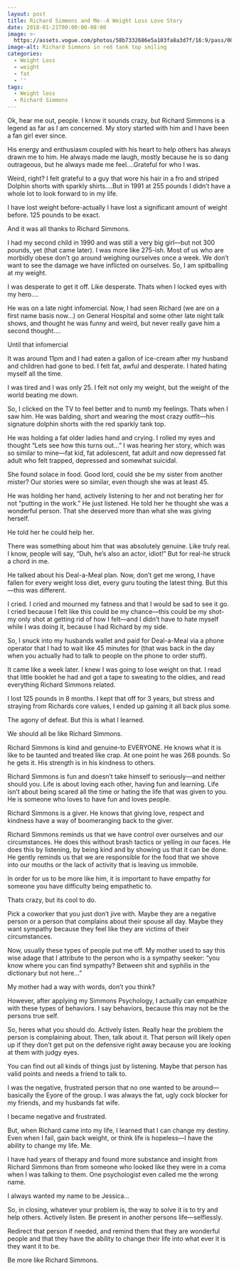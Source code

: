 ```yaml
---
layout: post
title: Richard Simmons and Me--A Weight Loss Love Story
date: 2018-01-21T00:00:00-08:00
image: >-
  https://assets.vogue.com/photos/58b7332686e5a103fa8a3d7f/16:9/pass/00-social-richard-simmons-news.jpg
image-alt: Richard Simmons in red tank top smiling
categories:
  - Weight Loss
  - weight
  - fat
  - ''
tags:
  - Weight loss
  - Richard Simmons
---
```

Ok, hear me out, people.  I know it sounds crazy, but Richard Simmons is a legend as far as I am concerned. My story started with him and I have been a fan girl ever since.



His energy and enthusiasm coupled with his heart to help others has always drawn me to him.  He always made me laugh, mostly because he is so dang outrageous, but he always made me feel….Grateful for who I was.



Weird, right?  I felt grateful to a guy that wore his hair in a fro and striped Dolphin shorts with sparkly shirts….But in 1991 at 255 pounds I didn’t have a whole lot to look forward to in my life.



I have lost weight before-actually I have lost a significant amount of weight before.  125 pounds to be exact.  



And it was all thanks to Richard Simmons.



I had my second child in 1990 and was still a very big girl—but not 300 pounds, yet (that came later).  I was more like 275-ish.  Most of us who are morbidly obese don’t go around weighing ourselves once a week.  We don’t want to see the damage we have inflicted on ourselves.  So, I am spitballing at my weight.



I was desperate to get it off.  Like desperate.  Thats when I locked eyes with my hero….



He was on a late night infomercial.  Now, I had seen Richard (we are on a first name basis now…) on General Hospital and some other late night talk shows, and thought he was funny and weird, but never really gave him a second thought….



Until that infomercial



It was around 11pm and I had eaten a gallon of ice-cream after my husband and children had gone to bed.  I felt fat, awful and desperate.  I hated hating myself all the time. 



I was tired and I was only 25. I felt not only my weight, but the weight of the world beating me down.  



So, I clicked on the TV to feel better and to numb my feelings.  Thats when I saw him.  He was balding, short and wearing the most crazy outfit—his signature dolphin shorts with the red sparkly tank top.  



He was holding a fat older ladies hand and crying.  I rolled my eyes and thought “Lets see how this turns out…” I was hearing her story, which was so similar to mine—fat kid, fat adolescent, fat adult and now depressed fat adult who felt trapped, depressed and somewhat suicidal. 



She found solace in food.  Good lord, could she be my sister from another mister?  Our stories were so similar, even though she was at least 45.



He was holding her hand, actively listening to her and not berating her for not “putting in the work.”  He just listened.  He told her he thought she was a wonderful person. That she deserved more than what she was giving herself.



 He told her he could help her. 



There was something about him that was absolutely genuine.  Like truly real.  I know, people will say, “Duh, he’s also an actor, idiot!”  But for real-he struck a chord in me.  



He talked about his Deal-a-Meal plan. Now, don’t get me wrong, I have fallen for every weight loss diet, every guru touting the latest thing.  But this—this was different.



I cried. I cried and mourned my fatness and that I would be sad to see it go.  I cried because I felt like this could be my chance—this could be my shot-my only shot at getting rid of how I felt—and I didn’t have to hate myself while I was doing it, because I had Richard by my side.



So, I snuck into my husbands wallet and paid for Deal-a-Meal via a phone operator that I had to wait like 45 minutes for (that was back in the day when you actually had to talk to people on the phone to order stuff).  



It came like a week later.  I knew I was going to lose weight on that.  I read that little booklet he had and got a tape to sweating to the oldies, and read everything Richard Simmons related.  



I lost 125 pounds in 8 months.  I kept that off for 3 years, but stress and straying from Richards core values, I ended up gaining it all back plus some.  



The agony of defeat.  But this is what I learned.



We should all be like Richard Simmons.



Richard Simmons is kind and genuine-to EVERYONE. He knows what it is like to be taunted and treated like crap.  At one point he was 268 pounds.  So he gets it. His strength is in his kindness to others. 

Richard Simmons is fun and doesn’t take himself to seriously—and neither should you.  Life is about loving each other, having fun and learning.  Life isn’t about being scared all the time or hating the life that was given to you. He is someone who loves to have fun and loves people.  

Richard Simmons is a giver.  He knows that giving love, respect and kindness have a way of boomeranging back to the giver.  

Richard Simmons reminds us that we have control over ourselves and our circumstances.  He does this without brash tactics or yelling in our faces.  He does this by listening, by being kind and by showing us that it can be done.  He gently reminds us that we are responsible for the food that we shove into our mouths or the lack of activity that is leaving us immobile.  



In order for us to be more like him, it is important to have empathy for someone you have difficulty being empathetic to. 



Thats crazy, but its cool to do.



Pick a coworker that you just don’t jive with. Maybe they are a negative person or a person that  complains about their spouse all day.  Maybe they want sympathy because they feel like they are victims of their circumstances.



Now, usually these types of people  put me off.  My mother used to say this wise adage that I attribute to the person who is a sympathy seeker:  “you know where you can find sympathy?  Between shit and syphilis in the dictionary but not here…”  



My mother had a way with words, don’t you think?



However, after applying my Simmons Psychology, I actually can empathize with these types of behaviors.  I say behaviors, because this may not be the persons true self.  



So, heres what you should do. Actively listen. Really hear the problem the person is complaining about. Then, talk about it. That person will likely open up if they don’t get put on the defensive right away because you are looking at them with judgy eyes.  



You can find out all kinds of things just by listening. Maybe that person has valid points and needs a friend to talk to.  



I was the negative, frustrated person that no one wanted to be around—basically the Eyore of the group.  I was always the fat, ugly cock blocker for my friends, and my husbands fat wife.  



I became negative and frustrated.  



But, when Richard came into my life, I learned that I can change my destiny.  Even when I fail, gain back weight, or think life is hopeless—I have the ability to change my life. Me.  



I have had years of therapy and found more substance and insight from Richard Simmons than from someone who looked like they were in a coma when I was talking to them. One psychologist even called me the wrong name.  



I always wanted my name to be Jessica…



So, in closing, whatever your problem is, the way to solve it is to try and help others.  Actively listen.  Be present in another persons life—selflessly. 



Redirect that person if needed, and remind them that they are wonderful people and that they have the ability to change their life into what ever it is they want it to be.  



Be more like Richard Simmons.

